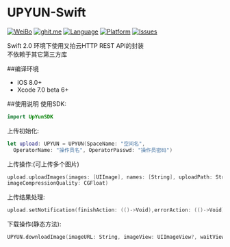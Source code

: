 # UPYUN-Swift
[![WeiBo](http://img.shields.io/badge/contact-@Caydyn-orange.svg?style=flat)](http://weibo.com/372145087)
[![ghit.me](https://ghit.me/badge.svg?repo=caydyn-skd/UPYUN-Swift)](https://ghit.me/repo/caydyn-skd/UPYUN-Swift)
[![Language](http://img.shields.io/badge/language-swift-orange.svg?style=flat)](https://developer.apple.com/swift)
[![Platform](https://img.shields.io/badge/platform-ios-lightgrey.svg?style=flat)](https://developer.apple.com/resources/)
[![Issues](https://img.shields.io/github/issues/caydyn-skd/UPYUN-Swift.svg?style=flat)](https://github.com/caydyn-skd/UPYUN-Swift/issues)

Swift 2.0 环境下使用又拍云HTTP REST API的封装<br>
不依赖于其它第三方库<br>

##编译环境
- iOS 8.0+
- Xcode 7.0 beta 6+

##使用说明
使用SDK:<br>
```swift
import UpYunSDK
```
上传初始化:<br>
```swift
let upload: UPYUN = UPYUN(SpaceName: "空间名", 
  OperatorName: "操作员名", OperatorPasswd: "操作员密码")
```
上传操作:(可上传多个图片)
```swift
upload.uploadImages(images: [UIImage], names: [String], uploadPath: String, 
imageCompressionQuality: CGFloat)
```
上传结果处理: <br>
```swift
upload.setNotification(finishAction: (()->Void),errorAction: (()->Void))
```
下载操作(静态方法):
```swift
UPYUN.downloadImage(imageURL: String, imageView: UIImageView?, waitView: UIView?)
```
